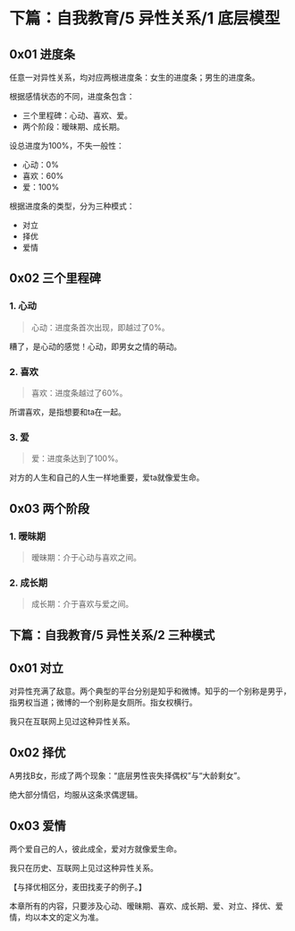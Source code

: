 # 下篇：自我教育/5 异性关系/1 底层模型

## 0x01 进度条

任意一对异性关系，均对应两根进度条：女生的进度条；男生的进度条。

根据感情状态的不同，进度条包含：

- 三个里程碑：心动、喜欢、爱。
- 两个阶段：暧昧期、成长期。

设总进度为100%，不失一般性：

- 心动：0%
- 喜欢：60%
- 爱：100%

根据进度条的类型，分为三种模式：

- 对立
- 择优
- 爱情

## 0x02 三个里程碑

### 1. 心动

> 心动：进度条首次出现，即越过了0%。

糟了，是心动的感觉！心动，即男女之情的萌动。

### 2. 喜欢

> 喜欢：进度条越过了60%。

所谓喜欢，是指想要和ta在一起。

### 3. 爱

> 爱：进度条达到了100%。

对方的人生和自己的人生一样地重要，爱ta就像爱生命。

## 0x03 两个阶段

### 1. 暧昧期

> 暧昧期：介于心动与喜欢之间。

### 2. 成长期

> 成长期：介于喜欢与爱之间。

## 下篇：自我教育/5 异性关系/2 三种模式

## 0x01 对立

对异性充满了敌意。两个典型的平台分别是知乎和微博。知乎的一个别称是男乎，指男权当道；微博的一个别称是女厕所。指女权横行。

我只在互联网上见过这种异性关系。

## 0x02 择优

A男找B女，形成了两个现象：“底层男性丧失择偶权”与“大龄剩女”。

绝大部分情侣，均服从这条求偶逻辑。

## 0x03 爱情

两个爱自己的人，彼此成全，爱对方就像爱生命。

我只在历史、互联网上见过这种异性关系。

【与择优相区分，麦田找麦子的例子。】

本章所有的内容，只要涉及心动、暧昧期、喜欢、成长期、爱、对立、择优、爱情，均以本文的定义为准。
